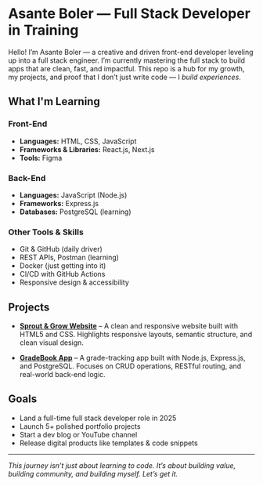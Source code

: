 # Asante Boler — Full Stack Developer in Training

Hello! I’m Asante Boler — a creative and driven front-end developer leveling up into a full stack engineer. I’m currently mastering the full stack to build apps that are clean, fast, and impactful. This repo is a hub for my growth, my projects, and proof that I don’t just write code — I *build experiences*.

## What I'm Learning

### Front-End
- **Languages:** HTML, CSS, JavaScript
- **Frameworks & Libraries:** React.js, Next.js
- **Tools:** Figma

### Back-End
- **Languages:** JavaScript (Node.js)
- **Frameworks:** Express.js
- **Databases:** PostgreSQL (learning)

### Other Tools & Skills
- Git & GitHub (daily driver)
- REST APIs, Postman (learning)
- Docker (just getting into it)
- CI/CD with GitHub Actions
- Responsive design & accessibility

## Projects

- **[Sprout & Grow Website](https://github.com/TaeDaDev/Projects/tree/main/Projects%20im%20starting/Sprout_Grow_Website_Starter_Code)** – A clean and responsive website built with HTML5 and CSS. Highlights responsive layouts, semantic structure, and clean visual design.

- **[GradeBook App](https://github.com/TaeDaDev/Projects/tree/main/Projects%20im%20starting/GradeBook-main)** – A grade-tracking app built with Node.js, Express.js, and PostgreSQL. Focuses on CRUD operations, RESTful routing, and real-world back-end logic.

## Goals

- Land a full-time full stack developer role in 2025
- Launch 5+ polished portfolio projects
- Start a dev blog or YouTube channel
- Release digital products like templates & code snippets

---

*This journey isn’t just about learning to code. It’s about building value, building community, and building myself. Let’s get it.*
